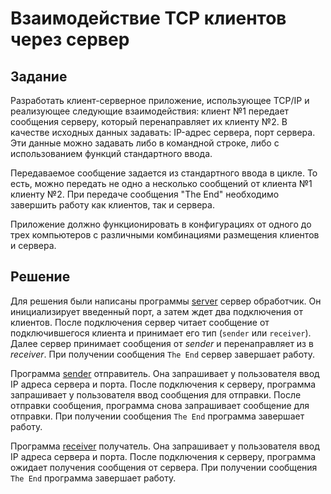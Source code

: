 # Взаимодействие TCP клиентов через сервер

## Задание

Разработать клиент-серверное приложение, использующее TCP/IP и реализующее следующие взаимодействия: клиент №1 передает сообщения серверу, который перенаправляет их клиенту №2. В качестве исходных данных задавать: IP-адрес
 сервера, порт сервера. Эти данные можно задавать либо в командной
строке, либо с использованием функций стандартного ввода.

Передаваемое сообщение задается из стандартного ввода в цикле. То есть, можно передать не одно а несколько сообщений от клиента №1 клиенту №2. При передаче сообщения "The End" необходимо завершить работу как клиентов, так и сервера.

Приложение
 должно функционировать в конфигурациях от одного до трех компьютеров с
различными комбинациями размещения клиентов и сервера.

## Решение

Для решения были написаны программы [server](./server.c) сервер обработчик. Он инициализирует введенный порт, а затем ждет два подключения от клиентов. После подключения сервер читает сообщение от подключившегося клиента и принимает его тип (`sender` или `receiver`). Далее сервер принимает сообщения от *sender* и перенаправляет из в *receiver*. При получении сообщения `The End` сервер завершает работу.

Программа [sender](./sender.c) отправитель. Она запрашивает у пользователя ввод IP адреса сервера и порта. После подключения к серверу, программа запрашивает у пользователя ввод сообщения для отправки. После отправки сообщения, программа снова запрашивает сообщение для отправки. При получении сообщения `The End` программа завершает работу.

Программа [receiver](./receiver.c) получатель. Она запрашивает у пользователя ввод IP адреса сервера и порта. После подключения к серверу, программа ожидает получения сообщения от сервера. При получении сообщения `The End` программа завершает работу.
